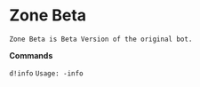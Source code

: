 # Zone Beta
```Zone Beta is Beta Version of the original bot.```

**Commands**

`d!info` `Usage: -info`
